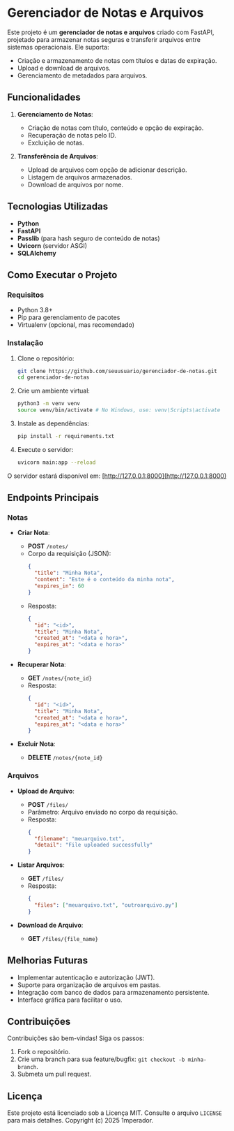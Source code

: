 # Gerenciador de Notas e Arquivos

Este projeto é um **gerenciador de notas e arquivos** criado com FastAPI, projetado para armazenar notas seguras e transferir arquivos entre sistemas operacionais. Ele suporta:

- Criação e armazenamento de notas com títulos e datas de expiração.
- Upload e download de arquivos. 
- Gerenciamento de metadados para arquivos.

## Funcionalidades

1. **Gerenciamento de Notas**:
   - Criação de notas com título, conteúdo e opção de expiração.
   - Recuperação de notas pelo ID.
   - Excluição de notas.

2. **Transferência de Arquivos**:
   - Upload de arquivos com opção de adicionar descrição.
   - Listagem de arquivos armazenados.
   - Download de arquivos por nome.

## Tecnologias Utilizadas

- **Python**
- **FastAPI**
- **Passlib** (para hash seguro de conteúdo de notas)
- **Uvicorn** (servidor ASGI)
- **SQLAlchemy**

## Como Executar o Projeto

### Requisitos
- Python 3.8+
- Pip para gerenciamento de pacotes
- Virtualenv (opcional, mas recomendado)

### Instalação

1. Clone o repositório:
   ```bash
   git clone https://github.com/seuusuario/gerenciador-de-notas.git
   cd gerenciador-de-notas
   ```

2. Crie um ambiente virtual:
   ```bash
   python3 -m venv venv
   source venv/bin/activate # No Windows, use: venv\Scripts\activate
   ```

3. Instale as dependências:
   ```bash
   pip install -r requirements.txt
   ```

4. Execute o servidor:
   ```bash
   uvicorn main:app --reload
   ```

O servidor estará disponível em: [http://127.0.0.1:8000](http://127.0.0.1:8000)

## Endpoints Principais

### **Notas**

- **Criar Nota**:
  - **POST** `/notes/`
  - Corpo da requisição (JSON):
    ```json
    {
      "title": "Minha Nota",
      "content": "Este é o conteúdo da minha nota",
      "expires_in": 60
    }
    ```
  - Resposta:
    ```json
    {
      "id": "<id>",
      "title": "Minha Nota",
      "created_at": "<data e hora>",
      "expires_at": "<data e hora>"
    }
    ```

- **Recuperar Nota**:
  - **GET** `/notes/{note_id}`
  - Resposta:
    ```json
    {
      "id": "<id>",
      "title": "Minha Nota",
      "created_at": "<data e hora>",
      "expires_at": "<data e hora>"
    }
    ```

- **Excluir Nota**:
  - **DELETE** `/notes/{note_id}`

### **Arquivos**

- **Upload de Arquivo**:
  - **POST** `/files/`
  - Parâmetro: Arquivo enviado no corpo da requisição.
  - Resposta:
    ```json
    {
      "filename": "meuarquivo.txt",
      "detail": "File uploaded successfully"
    }
    ```

- **Listar Arquivos**:
  - **GET** `/files/`
  - Resposta:
    ```json
    {
      "files": ["meuarquivo.txt", "outroarquivo.py"]
    }
    ```

- **Download de Arquivo**:
  - **GET** `/files/{file_name}`

## Melhorias Futuras

- Implementar autenticação e autorização (JWT).
- Suporte para organização de arquivos em pastas.
- Integração com banco de dados para armazenamento persistente.
- Interface gráfica para facilitar o uso.

## Contribuições

Contribuições são bem-vindas! Siga os passos:
1. Fork o repositório.
2. Crie uma branch para sua feature/bugfix: `git checkout -b minha-branch`.
3. Submeta um pull request.

## Licença

Este projeto está licenciado sob a Licença MIT. Consulte o arquivo `LICENSE` para mais detalhes. Copyright (c) 2025 1mperador.



